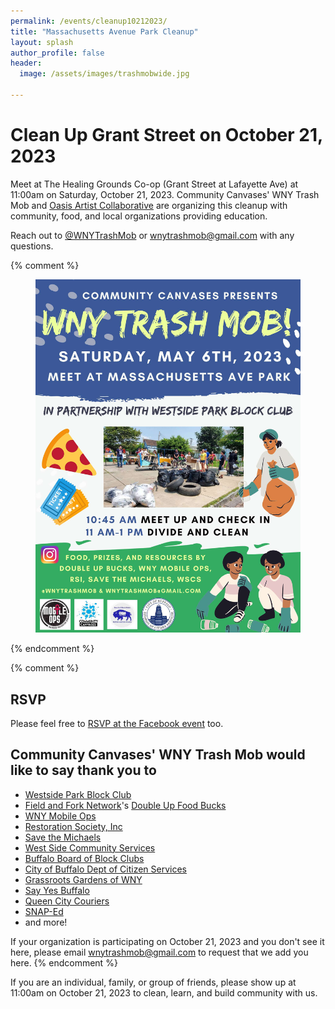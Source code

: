 ```yaml
---
permalink: /events/cleanup10212023/
title: "Massachusetts Avenue Park Cleanup"
layout: splash
author_profile: false
header:
  image: /assets/images/trashmobwide.jpg

---
```


# Clean Up Grant Street on October 21, 2023


Meet at The Healing Grounds Co-op (Grant Street at Lafayette Ave) at 11:00am on Saturday, October 21, 2023. Community Canvases' WNY Trash Mob and [Oasis Artist Collaborative](https://www.instagram.com/oasisartistcollab/) are organizing this cleanup with community, food, and local organizations providing education.

Reach out to [@WNYTrashMob](https://www.instagram.com/wnytrashmob/) or [wnytrashmob@gmail.com](mailto:wnytrashmob@gmail.com) with any questions.

{% comment %}
<figure style="max-width: 900px" class="align-center">
  <img src="/assets/images/posters/Cleanup-May-6-2023.jpg" alt="Cleanup Poster">
</figure> 
{% endcomment %}

{% comment %}
## RSVP

Please feel free to [RSVP at the Facebook event](https://www.facebook.com/events/5971316449645895) too.

## Community Canvases' WNY Trash Mob would like to say thank you to

- [Westside Park Block Club](https://www.facebook.com/groups/1728245870767705)
- [Field and Fork Network](https://www.fieldandforknetwork.com)'s
  [Double Up Food Bucks](https://doubleupnys.com)
- [WNY Mobile Ops](https://www.wnymobileops.com)
- [Restoration Society, Inc](https://rsiwny.org)
- [Save the Michaels](https://savethemichaels.org)
- [West Side Community Services](http://wscsbuffalo.org/)
- [Buffalo Board of Block Clubs](
  https://www.buffalony.gov/734/Buffalo-Board-of-Block-Clubs)
- [City of Buffalo Dept of Citizen Services](
  https://www.buffalony.gov/1218/Division-of-Citizen-Services)
- [Grassroots Gardens of WNY](https://www.grassrootsgardens.org)
- [Say Yes Buffalo](https://sayyesbuffalo.org)
- [Queen City Couriers](https://www.qccouriers.com)
- [SNAP-Ed](https://snaped.fns.usda.gov)
- and more!

If your organization is participating on October 21, 2023 and you don't see it here,
please email [wnytrashmob@gmail.com](mailto:wnytrashmob@gmail.com) to request
that we add you here.
{% endcomment %}

If you are an individual, family, or group of friends, please show up at
11:00am on October 21, 2023 to clean, learn, and build community with us.

